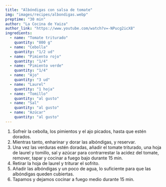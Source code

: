 ```yaml
---
title: "Albóndigas con salsa de tomate"
img: "images/recipes/albondigas.webp"
preptime: "30 min"
author: "La Cocina de Yaiza"
author_link: "https://www.youtube.com/watch?v=-NPucg2icX8"
ingredients:
  - name: "Tomate triturado"
    quantity: "800 g"
  - name: "Cebolla"
    quantity: "1/2 ud"
  - name: "Pimiento rojo"
    quantity: "1/4"
  - name: "Pimiento verde"
    quantity: "1/4"
  - name: "Ajo"
    quantity: "3 ud"
  - name: "Laurel"
    quantity: "1 hoja"
  - name: "Tomillo"
    quantity: "al gusto"
  - name: "Sal"
    quantity: "al gusto"
  - name: "Azúcar"
    quantity: "al gusto"
---
```

1. Sofreír la cebolla, los pimientos y el ajo picados, hasta que estén dorados.
2. Mientras tanto, enharinar y dorar las albóndigas, y reservar.
3. Una vez las verduras estén doradas, añadir el tomate triturado, una hoja de laurel y tomillo, sal y azúcar para contrarrestar la acidez del tomate, remover, tapar y cocinar a fuego bajo durante 15 min.
4. Retirar la hoja de laurel y triturar el sofrito.
5. Añadir las albóndigas y un poco de agua, lo suficiente para que las albóndigas queden cubiertas.
6. Tapamos y dejamos cocinar a fuego medio durante 15 min.